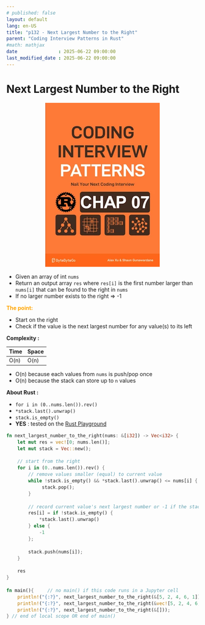 ```yaml
---
# published: false
layout: default
lang: en-US
title: "p132 - Next Largest Number to the Right"
parent: "Coding Interview Patterns in Rust"
#math: mathjax
date               : 2025-06-22 09:00:00
last_modified_date : 2025-06-22 09:00:00
---
```


# Next Largest Number to the Right

<div align="center">
<img src="../assets/chap_07.webp" alt="" width="300" loading="lazy"/>
</div>

* Given an array of int `nums`
* Return an output array `res` where ``res[i]`` is the first number larger than ``nums[i]`` that can be found to the right in ``nums``
* If no larger number exists to the right => -1

<span style="color:orange"><b>The point:</b></span>

* Start on the right
* Check if the value is the next largest number for any value(s) to its left


**Complexity :**

| Time | Space |
|------|-------|
| O(n) | O(n)  |

* O(n) because each values from ``nums`` is push/pop once
* O(n) because the stack can store up to ``n`` values 

**About Rust :**
* `for i in (0..nums.len()).rev()`
* `*stack.last().unwrap()`
* `stack.is_empty()`
* **YES** : tested on the [Rust Playground](https://play.rust-lang.org/)

<!-- 
<span style="color:red"><b>TODO : </b></span> 
* Add comments in the source code        
 -->

<!-- * <span style="color:lime"><b>Preferred solution?</b></span>      -->



```rust
fn next_largest_number_to_the_right(nums: &[i32]) -> Vec<i32> {
    let mut res = vec![0; nums.len()];
    let mut stack = Vec::new();
    
    // start from the right
    for i in (0..nums.len()).rev() {
        // remove values smaller (equal) to current value
        while !stack.is_empty() && *stack.last().unwrap() <= nums[i] { // .last() returns Option<&T>
             stack.pop();
        }
        
        // record current value's next largest number or -1 if the stack is empty
        res[i] = if !stack.is_empty() {
            *stack.last().unwrap()
        } else {
            -1
        };
        
        stack.push(nums[i]);
    }
    
    res
}

fn main(){     // no main() if this code runs in a Jupyter cell 
    println!("{:?}", next_largest_number_to_the_right(&[5, 2, 4, 6, 1]));
    println!("{:?}", next_largest_number_to_the_right(&vec![5, 2, 4, 6, 1]));
    println!("{:?}", next_largest_number_to_the_right(&[]));
} // end of local scope OR end of main()       

```
